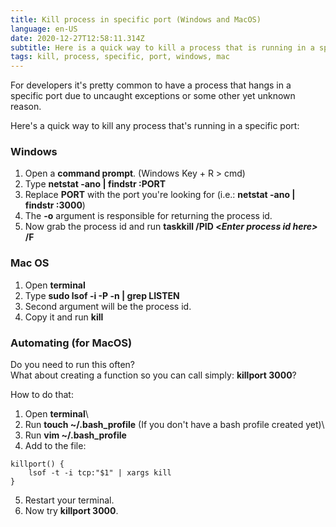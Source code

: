 ```yaml
---
title: Kill process in specific port (Windows and MacOS)
language: en-US
date: 2020-12-27T12:58:11.314Z
subtitle: Here is a quick way to kill a process that is running in a specific port.
tags: kill, process, specific, port, windows, mac
---
```

For developers it's pretty common to have a process that hangs in a specific port due to uncaught exceptions or some other yet unknown reason.

Here's a quick way to kill any process that's running in a specific port:

### Windows

1. Open a **command prompt**. (Windows Key + R > cmd)
2. Type **netstat -ano | findstr :PORT**
3. Replace **PORT** with the port you're looking for (i.e.: **netstat -ano | findstr :3000**)
4. The **\-o** argument is responsible for returning the process id.
5. Now grab the process id and run **taskkill /PID <*Enter process id here>* /F**

### Mac OS

1. Open **terminal**
2. Type **sudo lsof -i -P -n | grep LISTEN**
3. Second argument will be the process id.
4. Copy it and run **kill <Enter process id here>**

### Automating (for MacOS)

Do you need to run this often?\
What about creating a function so you can call simply: **killport 3000**?

How to do that:

1. Open **terminal**\
2. Run **touch ~/.bash_profile** (If you don't have a bash profile created yet)\
3. Run **vim ~/.bash_profile**
4. Add to the file:

```shell
killport() {
    lsof -t -i tcp:"$1" | xargs kill
}
```

5. Restart your terminal.
6. Now try **killport 3000**.